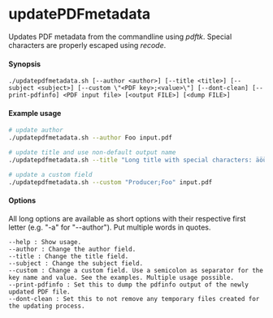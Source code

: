 # updatePDFmetadata
Updates PDF metadata from the commandline using *pdftk*. Special characters are properly escaped using *recode*.

#### Synopsis
	./updatepdfmetadata.sh [--author <author>] [--title <title>] [--subject <subject>] [--custom \"<PDF key>;<value>\"] [--dont-clean] [--print-pdfinfo] <PDF input file> [<output FILE>] [<dump FILE>]

#### Example usage
```bash
# update author
./updatepdfmetadata.sh --author Foo input.pdf

# update title and use non-default output name
./updatepdfmetadata.sh --title "Long title with special characters: äöü" input.pdf myoutput.pdf

# update a custom field
./updatepdfmetadata.sh --custom "Producer;Foo" input.pdf
```

#### Options

All long options are available as short options with their respective first letter (e.g. "-a" for "--author"). Put multiple words in quotes.

	--help : Show usage.
	--author : Change the author field.
	--title : Change the title field.
	--subject : Change the subject field.
	--custom : Change a custom field. Use a semicolon as separator for the key name and value. See the examples. Multiple usage possible.
	--print-pdfinfo : Set this to dump the pdfinfo output of the newly updated PDF file.
	--dont-clean : Set this to not remove any temporary files created for the updating process.
